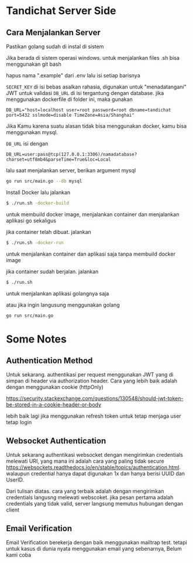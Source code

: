 # Tandichat Server Side

## Cara Menjalankan Server
Pastikan golang sudah di instal di sistem

Jika berada di sistem operasi windows. untuk menjalankan files .sh bisa menggunakan git bash

hapus nama ".example" dari .env lalu isi setiap barisnya

`SECRET_KEY` di isi bebas asalkan rahasia, digunakan untuk "menadatangani" JWT untuk validasi
`DB_URL` di isi tergantung dengan database. jika menggunakan dockerfile di folder ini, maka gunakan
```
DB_URL="host=localhost user=root password=root dbname=tandichat port=5432 sslmode=disable TimeZone=Asia/Shanghai"
```

Jika Kamu karena suatu alasan tidak bisa menggunakan docker, kamu bisa menggunakan mysql.

`DB_URL` isi dengan
```
DB_URL=user:pass@tcp(127.0.0.1:3306)/namadatabase?charset=utf8mb4&parseTime=True&loc=Local
```

lalu saat menjalankan server, berikan argument mysql

```bash
go run src/main.go --db mysql
```

Install Docker lalu jalankan 
```bash
$ ./run.sh -docker-build
```
untuk membuild docker image, menjalankan container dan menjalankan aplikasi go sekaligus

jika container telah dibuat. jalankan
```bash
$ ./run.sh -docker-run
```
untuk menjalankan container dan aplikasi saja tanpa membuild docker image

jika container sudah berjalan. jalankan
```bash
$ ./run.sh
```
untuk menjalankan aplikasi golangnya saja

atau jika ingin langusung menggunakan golang

```bash
go run src/main.go
```


# Some Notes

## Authentication Method

Untuk sekarang. authentikasi per request menggunakan JWT yang di simpan di header via authorization header. Cara yang lebih baik adalah dengan menggunakan cookie (httpOnly) 

https://security.stackexchange.com/questions/130548/should-jwt-token-be-stored-in-a-cookie-header-or-body

lebih baik lagi jika menggunakan refresh token untuk tetap menjaga user tetap login

## Websocket Authentication

Untuk sekarang authentikasi websocket dengan mengirimkan credentials melewati URI, yang mana ini adalah cara yang paling tidak secure https://websockets.readthedocs.io/en/stable/topics/authentication.html. walaupun credential hanya dapat digunakan 1x dan hanya berisi UUID dan UserID.

Dari tulisan diatas. cara yang terbaik adalah dengan mengirimkan credentials langusng melewati webscoket. jika pesan pertama adalah credentials yang tidak valid, server langsung memutus hubungan dengan client

## Email Verification

Email Verification berekerja dengan baik menggunakan mailtrap test. tetapi untuk kasus di dunia nyata menggunakan email yang sebenarnya, Belum kami coba